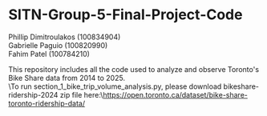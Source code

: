 # SITN-Group-5-Final-Project-Code
Phillip Dimitroulakos (100834904)\
Gabrielle Paguio (100820990)\
Fahim Patel (100784210)

This repository includes all the code used to analyze and observe Toronto's Bike Share data from 2014 to 2025.\
\To run section_1_bike_trip_volume_analysis.py, please download bikeshare-ridership-2024 zip file here:\https://open.toronto.ca/dataset/bike-share-toronto-ridership-data/

